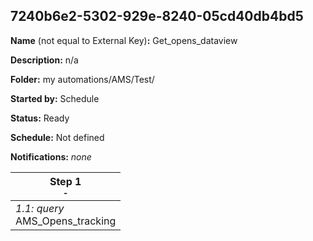 ## 7240b6e2-5302-929e-8240-05cd40db4bd5

**Name** (not equal to External Key)**:** Get_opens_dataview

**Description:** n/a

**Folder:** my automations/AMS/Test/

**Started by:** Schedule

**Status:** Ready

**Schedule:** Not defined

**Notifications:** _none_


| Step 1<br>_<small>-</small>_ |
| --- |
| _1.1: query_<br>AMS_Opens_tracking |
